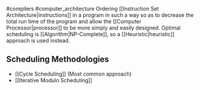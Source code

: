 #compilers #computer_architecture 
Ordering [[Instruction Set Architecture|instructions]] in a program in such a way so as to decrease the total run time of the program and allow the [[Computer Processor|processor]] to be more simply and easily designed. Optimal scheduling is [[Algorithm|NP-Complete]], so a [[Heuristic|heuristic]] approach is used instead.

## Scheduling Methodologies
- [[Cycle Scheduling]] (Most common approach)
- [[Iterative Modulo Scheduling]]